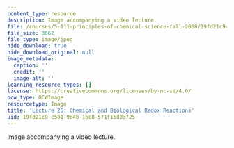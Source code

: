 ```yaml
---
content_type: resource
description: Image accompanying a video lecture.
file: /courses/5-111-principles-of-chemical-science-fall-2008/19fd21c9c5819d4b16e8571f15d03725_26.jpg
file_size: 3662
file_type: image/jpeg
hide_download: true
hide_download_original: null
image_metadata:
  caption: ''
  credit: ''
  image-alt: ''
learning_resource_types: []
license: https://creativecommons.org/licenses/by-nc-sa/4.0/
ocw_type: OCWImage
resourcetype: Image
title: 'Lecture 26: Chemical and Biological Redox Reactions'
uid: 19fd21c9-c581-9d4b-16e8-571f15d03725
---
```

Image accompanying a video lecture.